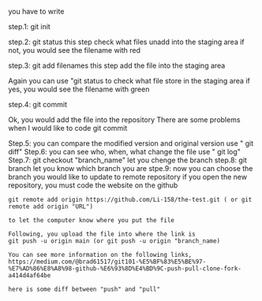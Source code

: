 you have to write 

step.1:
	git init 

step.2: 
	git status 
this step check what files unadd into the staging area
if not, you would see the filename with red 

step.3: 
	git add filenames
this step add the file into the staging area

Again you can use "git status to check what file store in the staging area
if yes, you would see the filename with green

step.4:
	git commit 
	
Ok, you would add the file into the repository
There are some problems when I would like to code git commit

Step.5:
	you can compare the modified version and original version 
	use
	" git diff" 
Step.6: 
	you can see who, when, what change the file 
	use " git log" 
Step.7: 
	git checkout "branch_name"
	let you chenge the branch
step.8:
	git branch
	let you know which branch you are 
stpe.9:
	now you can choose the branch you would like to update to remote repository 
	if you open the new repository, you must code the website on the github

	git remote add origin https://github.com/Li-158/the-test.git ( or git remote add origin "URL")

	to let the computer know where you put the file

	Following, you upload the file into where the link is 
	git push -u origin main	(or git push -u origin "branch_name) 
	
	You can see more information on the following links,
	https://medium.com/@brad61517/git101-%E5%BF%83%E5%BE%97-%E7%AD%86%E8%A8%98-github-%E6%93%8D%E4%BD%9C-push-pull-clone-fork-a414d4af64be

	here is some diff between "push" and "pull"


